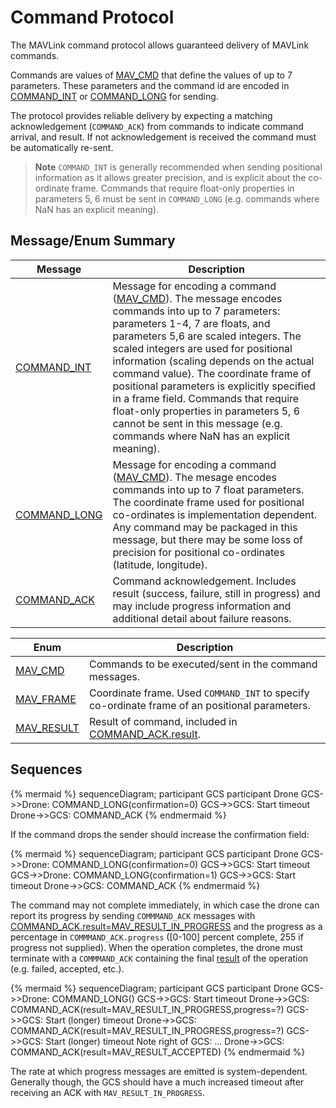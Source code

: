 # Command Protocol

The MAVLink command protocol allows guaranteed delivery of MAVLink commands.

Commands are values of [MAV_CMD](#MAV_CMD) that define the values of up to 7 parameters. These parameters and the command id are encoded in [COMMAND_INT](#COMMAND_INT) or [COMMAND_LONG](#COMMAND_LONG) for sending.

The protocol provides reliable delivery by expecting a matching acknowledgement (`COMMAND_ACK`) from commands to indicate command arrival, and result. If not acknowledgement is received the command must be automatically re-sent.

> **Note** `COMMAND_INT` is generally recommended when sending positional information as it allows greater precision, and is explicit about the co-ordinate frame. Commands that require float-only properties in parameters 5, 6 must be sent in `COMMAND_LONG` (e.g. commands where NaN has an explicit meaning).

## Message/Enum Summary

| Message                                                                     | Description                                                                                                                                                                                                                                                                                                                                                                                                                                                                                                                       |
| --------------------------------------------------------------------------- | --------------------------------------------------------------------------------------------------------------------------------------------------------------------------------------------------------------------------------------------------------------------------------------------------------------------------------------------------------------------------------------------------------------------------------------------------------------------------------------------------------------------------------- |
| <span id="COMMAND_INT"></span>[COMMAND_INT](../messages/common.md#COMMAND_INT)   | Message for encoding a command ([MAV_CMD](#MAV_CMD)). The message encodes commands into up to 7 parameters: parameters 1-4, 7 are floats, and parameters 5,6 are scaled integers. The scaled integers are used for positional information (scaling depends on the actual command value). The coordinate frame of positional parameters is explicitly specified in a frame field. Commands that require float-only properties in parameters 5, 6 cannot be sent in this message (e.g. commands where NaN has an explicit meaning). |
| <span id="COMMAND_LONG"></span>[COMMAND_LONG](../messages/common.md#COMMAND_LONG) | Message for encoding a command ([MAV_CMD](#MAV_CMD)). The mesage encodes commands into up to 7 float parameters. The coordinate frame used for positional co-ordinates is implementation dependent. Any command may be packaged in this message, but there may be some loss of precision for positional co-ordinates (latitude, longitude).                                                                                                                                                                                       |
| <span id="COMMAND_ACK"></span>[COMMAND_ACK](../messages/common.md#COMMAND_ACK)   | Command acknowledgement. Includes result (success, failure, still in progress) and may include progress information and additional detail about failure reasons.                                                                                                                                                                                                                                                                                                                                                                  |

| Enum                                                                    | Description                                                                                    |
| ----------------------------------------------------------------------- | ---------------------------------------------------------------------------------------------- |
| <span id="MAV_CMD"></span>[MAV_CMD](../messages/common.md#mav_commands)  | Commands to be executed/sent in the command messages.                                          |
| <span id="MAV_FRAME"></span>[MAV_FRAME](../messages/common.md#MAV_FRAME)   | Coordinate frame. Used `COMMAND_INT` to specify co-ordinate frame of an positional parameters. |
| <span id="MAV_RESULT"></span>[MAV_RESULT](../messages/common.md#MAV_RESULT) | Result of command, included in [COMMAND_ACK.result](#COMMAND_ACK).                             |

## Sequences

{% mermaid %} sequenceDiagram; participant GCS participant Drone GCS->>Drone: COMMAND_LONG(confirmation=0) GCS->>GCS: Start timeout Drone->>GCS: COMMAND_ACK {% endmermaid %}

If the command drops the sender should increase the confirmation field:

{% mermaid %} sequenceDiagram; participant GCS participant Drone GCS->>Drone: COMMAND_LONG(confirmation=0) GCS->>GCS: Start timeout GCS->>Drone: COMMAND_LONG(confirmation=1) GCS->>GCS: Start timeout Drone->>GCS: COMMAND_ACK {% endmermaid %}

The command may not complete immediately, in which case the drone can report its progress by sending `COMMMAND_ACK` messages with [COMMAND_ACK.result=MAV_RESULT_IN_PROGRESS](../messages/common.md#MAV_RESULT_IN_PROGRESS) and the progress as a percentage in `COMMMAND_ACK.progress` ([0-100] percent complete, 255 if progress not supplied). When the operation completes, the drone must terminate with a `COMMMAND_ACK` containing the final [result](#MAV_RESULT) of the operation (e.g. failed, accepted, etc.).

{% mermaid %} sequenceDiagram; participant GCS participant Drone GCS->>Drone: COMMAND_LONG() GCS->>GCS: Start timeout Drone->>GCS: COMMAND_ACK(result=MAV_RESULT_IN_PROGRESS,progress=?) GCS->>GCS: Start (longer) timeout Drone->>GCS: COMMAND_ACK(result=MAV_RESULT_IN_PROGRESS,progress=?) GCS->>GCS: Start (longer) timeout Note right of GCS: ... Drone->>GCS: COMMAND_ACK(result=MAV_RESULT_ACCEPTED) {% endmermaid %}

The rate at which progress messages are emitted is system-dependent. Generally though, the GCS should have a much increased timeout after receiving an ACK with `MAV_RESULT_IN_PROGRESS`.